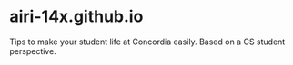 # airi-14x.github.io
Tips to make your student life at Concordia easily. Based on a CS student perspective.
